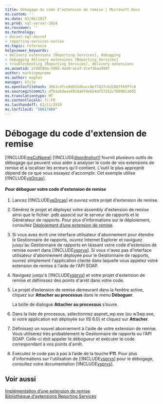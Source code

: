 ```yaml
---
title: Débogage du code d’extension de remise | Microsoft Docs
ms.custom: ''
ms.date: 03/06/2017
ms.prod: sql-server-2014
ms.reviewer: ''
ms.technology:
- docset-sql-devref
- reporting-services-native
ms.topic: reference
helpviewer_keywords:
- delivery extensions [Reporting Services], debugging
- debugging delivery extensions [Reporting Services]
- troubleshooting [Reporting Services], delivery extensions
ms.assetid: a7d959da-5005-4a50-aca7-2cef36aa9947
author: markingmyname
ms.author: maghan
manager: kfile
ms.openlocfilehash: 30b3cdfce9d832dbacc0e77437cb32087559ffc8
ms.sourcegitcommit: dfb1e6deaa4919a0f4e654af57252cfb09613dd5
ms.translationtype: MT
ms.contentlocale: fr-FR
ms.lasthandoff: 02/11/2019
ms.locfileid: "56017860"
---
```

# <a name="debugging-delivery-extension-code"></a>Débogage du code d'extension de remise
  [!INCLUDE[msCoName](../../../includes/msconame-md.md)] [!INCLUDE[dnprdnshort](../../../includes/dnprdnshort-md.md)] fournit plusieurs outils de débogage qui peuvent vous aider à analyser le code de vos extensions de remise et à localiser les erreurs qu’il contient. L'outil le plus approprié dépend de ce que vous essayez d'accomplir. Cet exemple utilise [!INCLUDE[vsOrcas](../../../includes/vsorcas-md.md)].  
  
#### <a name="to-debug-your-delivery-extension-code"></a>Pour déboguer votre code d'extension de remise  
  
1.  Lancez [!INCLUDE[vsOrcas](../../../includes/vsorcas-md.md)] et ouvrez votre projet d’extension de remise.  
  
2.  Générez le projet et déployez votre assembly d'extension de remise ainsi que le fichier .pdb associé sur le serveur de rapports et le Générateur de rapports. Pour plus d’informations sur le déploiement, consultez [Déploiement d’une extension de remise](deploying-a-delivery-extension.md).  
  
3.  Si vous avez écrit une interface utilisateur d'abonnement pour étendre le Gestionnaire de rapports, ouvrez Internet Explorer et naviguez jusqu'au Gestionnaire de rapports en laissant votre code d'extension de remise ouvert dans [!INCLUDE[vsprvs](../../../includes/vsprvs-md.md)]. Si vous n'avez pas d'interface utilisateur d'abonnement déployée pour le Gestionnaire de rapports, ouvrez simplement l'application cliente dans laquelle vous appelez votre extension de remise à l'aide de l'API SOAP.  
  
4.  Naviguez jusqu'à [!INCLUDE[vsprvs](../../../includes/vsprvs-md.md)] et votre projet d'extension de remise et définissez des points d'arrêt dans votre code.  
  
5.  Le projet d’extension de remise demeurant dans la fenêtre active, cliquez sur **Attacher au processus** dans le menu **Déboguer**.  
  
     La boîte de dialogue **Attacher au processus** s’ouvre.  
  
6.  Dans la liste de processus, sélectionnez aspnet_wp.exe (ou w3wp.exe, si votre application est déployée sur IIS 6.0) et cliquez sur **Attacher**.  
  
7.  Définissez un nouvel abonnement à l'aide de votre extension de remise. Vous utiliserez très probablement le Gestionnaire de rapports ou l'API SOAP. Celle-ci doit appeler le débogueur et exécuter le code correspondant à vos points d'arrêt.  
  
8.  Exécutez le code pas à pas à l’aide de la touche **F11**. Pour plus d'informations sur l'utilisation de [!INCLUDE[vsprvs](../../../includes/vsprvs-md.md)] pour le débogage, consultez votre documentation [!INCLUDE[vsprvs](../../../includes/vsprvs-md.md)].  
  
## <a name="see-also"></a>Voir aussi  
 [Implémentation d’une extension de remise](implementing-a-delivery-extension.md)   
 [Bibliothèque d'extensions Reporting Services](../reporting-services-extension-library.md)  
  
  
